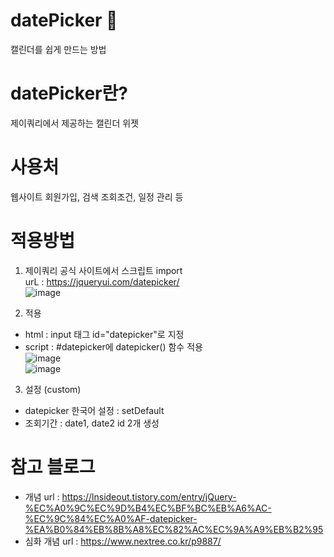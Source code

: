 # datePicker 📆
캘린더를 쉽게 만드는 방법 

# datePicker란?
제이쿼리에서 제공하는 캘린더 위젯

# 사용처
웹사이트 회원가입, 검색 조회조건, 일정 관리 등 

# 적용방법
1. 제이쿼리 공식 사이트에서 스크립트 import
<br>urL : https://jqueryui.com/datepicker/ 
<br>![image](https://github.com/catspie/datePicker/assets/102503668/bda94c0f-c0e6-41ff-a3a1-44a2f050eeb1)

2. 적용
- html : input 태그 id="datepicker"로 지정
- script : #datepicker에 datepicker() 함수 적용 
<br>![image](https://github.com/catspie/datePicker/assets/102503668/6a7c7c1c-4a1c-474d-a0c5-61e3f5ba6e33)
<br>![image](https://github.com/catspie/datePicker/assets/102503668/5f1bcb6f-18fd-4d1f-b674-bbc9ca58e189)

3. 설정 (custom)
- datepicker 한국어 설정 : setDefault
- 조회기간 : date1, date2 id 2개 생성

# 참고 블로그 
- 개념
url : https://lnsideout.tistory.com/entry/jQuery-%EC%A0%9C%EC%9D%B4%EC%BF%BC%EB%A6%AC-%EC%9C%84%EC%A0%AF-datepicker-%EA%B0%84%EB%8B%A8%EC%82%AC%EC%9A%A9%EB%B2%95
- 심화 개념
url : https://www.nextree.co.kr/p9887/
